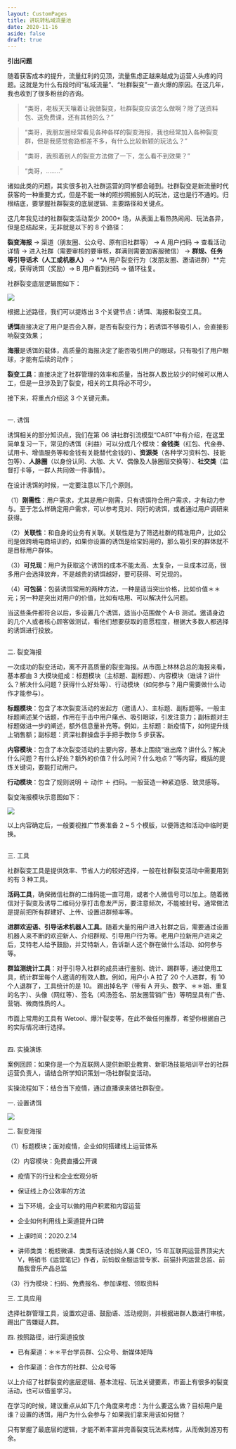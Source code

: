 ```yaml
---
layout: CustomPages
title: 讲玩转私域流量池
date: 2020-11-16
aside: false
draft: true
---
```


**引出问题**

随着获客成本的提升，流量红利的见顶，流量焦虑正越来越成为运营人头疼的问题。这就是为什么有段时间“私域流量”、“社群裂变”一直火爆的原因。在这几年，我也收到了很多粉丝的咨询。

> “类哥，老板天天嚷着让我做裂变，社群裂变应该怎么做啊？除了送资料包、送免费课，还有其他的么？”

> “类哥，我朋友圈经常看见各种各样的裂变海报，我也经常加入各种裂变群，但是我感觉套路都差不多，有什么比较新颖的玩法么？”

> “类哥，我照着别人的裂变方法做了一下，怎么看不到效果？”

> “类哥，……..”

诸如此类的问题，其实很多初入社群运营的同学都会碰到。社群裂变是新流量时代获客的一种重要方式，但是不能一味的照抄照搬别人的玩法，这也是行不通的。归根结底，要掌握社群裂变的底层逻辑、主要路径和关键点。

这几年我见过的社群裂变活动至少 2000+ 场，从表面上看热热闹闹、玩法各异，但是总结起来，无非就是以下的 8 个路径：

**裂变海报** → 渠道（朋友圈、公众号、原有旧社群等） → A 用户扫码 → 查看活动详情 → 进入社群（需要审核的要审核，群满则需要加客服微信） → **群规、任务等引导话术（人工或机器人）** → **A 用户裂变行为（发朋友圈、邀请进群）**完成，获得诱饵（奖励）→ B 用户看到扫码 → 循环往复。

社群裂变底层逻辑图如下：

![](https://s0.lgstatic.com/i/image3/M01/6F/95/CgpOIF5h6W2AVWpMAAD7f4-16zI591.png)

根据上述路径，我们可以提炼出 3 个关键节点：诱饵、海报和裂变工具。

**诱饵**直接决定了用户是否会入群，是否有裂变行为；若诱饵不够吸引人，会直接影响裂变效果；

**海报**是诱饵的载体，高质量的海报决定了能否吸引用户的眼球，只有吸引了用户眼球，才能有后续的动作；

**裂变工具**：直接决定了社群管理的效率和质量，当社群人数比较少的时候可以用人工，但是一旦涉及到了裂变，相关的工具将必不可少。

接下来，将重点介绍这 3 个关键元素。

##

一. 诱饵

诱饵相关的部分知识点，我们在第 06 讲社群引流模型“CABT”中有介绍，在这里简单复习一下，常见的诱饵（利益）可以分成几个模块：**金钱类**（红包、代金券、试用卡、增值服务等和金钱有关能替代金钱的）、**资源类**（各种学习资料包、技能包等）、**人脉圈**（以身份认同、大咖、大 V、偶像及人脉圈层交换等）、**社交类**（监督打卡等，一群人共同做一件事情）。

在设计诱饵的时候，一定要注意以下几个原则。

（1）**刚需性**：用户需求，尤其是用户刚需，只有诱饵符合用户需求，才有动力参与。至于怎么样确定用户需求，可以参考竞对、同行的诱饵，或者通过用户调研来获得。

（2）**关联性**：和自身的业务有关联。关联性是为了筛选社群的精准用户，比如公司是做跨境电商培训的，如果你设置的诱饵是给宝妈用的，那么吸引来的群体就不是目标用户群体。

（3）**可兑现**：用户为获取这个诱饵的成本不能太高、太复杂，一旦成本过高，很多用户会选择放弃，不是越贵的诱饵越好，要可获得、可兑现的。

（4）**可包装**：包装诱饵常用的两种方法，一种是适当突出价格，比如价值＊＊元；另一种是突出对用户的价值，比如有啥用、可以解决什么问题。

当这些条件都符合以后，多设置几个诱饵，适当小范围做个 A\-B 测试。邀请身边的几个人或者核心顾客做测试，看他们想要获取的意愿程度，根据大多数人都选择的诱饵进行投放。

##

二. 裂变海报

一次成功的裂变活动，离不开高质量的裂变海报。从市面上林林总总的海报来看，基本都由 3 大模块组成：标题模块（主标题、副标题）、内容模块（谁讲？讲什么？解决什么问题？获得什么好处等）、行动模块（如何参与？用户需要做什么动作才能参与）。

**标题模块**：包含了本次裂变活动的发起方（邀请人）、主标题、副标题等。一般主标题阐述某个话题，作用在于击中用户痛点、吸引眼球，引发注意力；副标题对主标题做进一步的阐述，额外信息量补充等。例如，主标题：新疫情下，如何提升线上销售额；副标题：资深社群操盘手手把手教你 5 步获客。

**内容模块**：包含了本次裂变活动的主要内容，基本上围绕“谁出席？讲什么？解决什么问题？有什么好处？额外的价值？什么时间？什么地点？”等内容，概括的提炼关键词，要能打动用户。

**行动模块**：包含了规则说明 ＋ 动作 ＋ 扫码。一般营造一种紧迫感、致灵感等。

裂变海报模块示意图如下：

![](https://s0.lgstatic.com/i/image3/M01/6F/96/CgpOIF5h6neAPQFiAAFRs9qN31c541.png)

以上内容确定后，一般要视推广节奏准备 2 ~ 5 个模版，以便筛选和活动中临时更换。

##

三. 工具

社群裂变工具是提供效率、节省人力的较好选择，一般在社群裂变活动中需要用到的有 3 种工具。

**活码工具**，确保微信社群的二维码能一直可用，或者个人微信号可以加上。随着微信对于裂变及诱导二维码分享打击愈发严厉，要注意频次，不能被封号。通常做法是提前把所有群建好、上传、设置进群频率等。

**进群欢迎语、引导话术机器人工具**。随着大量的用户进入社群之后，需要通过设置机器人来不断的欢迎新人、介绍群规、引导用户行为等。老用户拉新用户进来之后，艾特老人给予鼓励，并艾特新人，告诉新人这个群在做什么活动、如何参与等。

**群监测统计工具**：对于引导入社群的成员进行鉴别、统计、踢群等，通过使用工具，统计群里每个人邀请的有效人数。例如，用户小 A 拉了 20 个人进群，有 10 个人退群了，工具统计的是 10。 踢出掉名字（带有 A 开头、数字、＊＊姐、重复的名字）、头像（网红等）、签名（鸡汤签名、朋友圈营销广告）等明显具有广告、营销、微商性质的人。

市面上常用的工具有 Wetool、爆汁裂变等，在此不做任何推荐，希望你根据自己的实际情况进行选择。

##

四. 实操演练

案例回顾：如果你是一个为互联网人提供新职业教育、新职场技能培训平台的社群运营负责人，请结合所学知识策划一场社群裂变活动。

实操流程如下：结合当下疫情，通过直播课来做社群裂变。

一. 设置诱饵

![](https://s0.lgstatic.com/i/image3/M01/6F/96/Cgq2xl5h6o2AAYCbAACRsUkjGQs497.png)

二. 裂变海报

（1）标题模块；面对疫情，企业如何搭建线上运营体系

（2）内容模块：免费直播公开课

- 疫情下的行业和企业宏观分析

- 保证线上办公效率的方法

- 当下环境，企业可以做的用户积累和内容运营

- 企业如何利用线上渠道提升口碑

- 上课时间：2020.2.14

- 讲师类类：栀枝微课、类类有话说创始人兼 CEO，15 年互联网运营界顶尖大 V，畅销书《运营笔记》作者，前蚂蚁金服运营专家、前猫扑网运营总监、前酷我音乐产品总监

（3）行为模块：扫码、免费报名、参加课程、领取资料

三. 工具应用

选择社群管理工具，设置欢迎语、鼓励语、活动规则，并根据进群人数进行审核，踢出广告嫌疑人群。

四. 按照路径，进行渠道投放

- 已有渠道：＊＊平台学员群、公众号、新媒体矩阵

- 合作渠道：合作方的社群、公众号等

以上介绍了社群裂变的底层逻辑、基本流程、玩法关键要素，市面上有很多的裂变活动，也可以借鉴学习。

在学习的时候，建议重点从如下几个角度来考虑：为什么要这么做？目标用户是谁？设置的诱饵，用户为什么会参与？如果我们拿来用该如何做？

只有掌握了最底层的逻辑，才能不断丰富并完善裂变玩法素材库，从而做到游刃有余。
